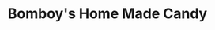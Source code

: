 ---
title: "Bomboy's Home Made Candy"
url: /havre-de-grace/bomboys-home-made-candy/
shop: chocolate
---